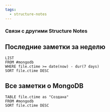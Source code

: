 ```yaml
---
tags:
  - structure-notes
---
```

### Связи с другими Structure Notes

## Последние заметки за неделю

```dataview
LIST
FROM #mongodb 
WHERE file.ctime >= date(now) - dur(7 days)
SORT file.ctime DESC
```

## Все заметки о MongoDB

```dataview
TABLE file.ctime as "Создана"
FROM #mongodb 
SORT file.ctime DESC
```
